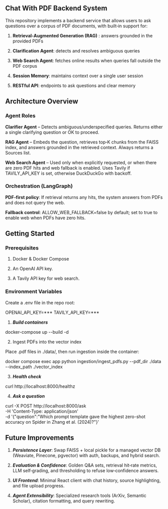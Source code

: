 ## Chat With PDF Backend System

This repository implements a backend service that allows users to ask questions over a corpus of PDF documents, with built‑in support for:

1. **Retrieval-Augmented Generation (RAG)** : answers grounded in the provided PDFs

2. **Clarification Agent**: detects and resolves ambiguous queries

3. **Web Search Agent**: fetches online results when queries fall outside the PDF corpus

4. **Session Memory**: maintains context over a single user session

5. **RESTful API**: endpoints to ask questions and clear memory

## Architecture Overview

### Agent Roles

**Clarifier Agent** – Detects ambiguous/underspecified queries. Returns either a single clarifying question or OK to proceed.

**RAG Agent** – Embeds the question, retrieves top‑K chunks from the FAISS index, and answers grounded in the retrieved context. Always returns a Sources list.

**Web Search Agent** – Used only when explicitly requested, or when there are zero PDF hits and web fallback is enabled. Uses Tavily if TAVILY_API_KEY is set, otherwise DuckDuckGo with backoff.

### Orchestration (LangGraph)

**PDF‑first policy**: If retrieval returns any hits, the system answers from PDFs and does not query the web.

**Fallback control**: ALLOW_WEB_FALLBACK=false by default; set to true to enable web when PDFs have zero hits.

## Getting Started

### Prerequisites

1. Docker & Docker Compose

2. An OpenAI API key.
3. A Tavily API key for web search.

### Environment Variables

Create a .env file in the repo root:

OPENAI_API_KEY=***
TAVILY_API_KEY=***


1) ***Build containers***

docker-compose up --build -d

2) Ingest PDFs into the vector index

Place .pdf files in ./data/, then run ingestion inside the container:

docker compose exec app python ingestion/ingest_pdfs.py --pdf_dir ./data --index_path ./vector_index


3) ***Health check***

curl http://localhost:8000/healthz

4) ***Ask a question***

curl -X POST http://localhost:8000/ask \
  -H 'Content-Type: application/json' \
  -d '{"question":"Which prompt template gave the highest zero-shot accuracy on Spider in Zhang et al. (2024)?"}'

## Future Improvements

1. ***Persistence Layer***: Swap FAISS + local pickle for a managed vector DB (Weaviate, Pinecone, pgvector) with auth, backups, and hybrid search.

2. ***Evaluation & Confidence***: Golden Q&A sets, retrieval hit‑rate metrics, LLM self‑grading, and thresholding to refuse low‑confidence answers.

3. ***UI Frontend***: Minimal React client with chat history, source highlighting, and file upload progress.

4. ***Agent Extensibility***: Specialized research tools (ArXiv, Semantic Scholar), citation formatting, and query rewriting.

